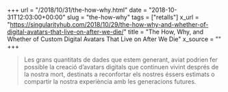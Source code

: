 +++
url = "/2018/10/31/the-how-why.html"
date = "2018-10-31T12:03:00+00:00"
slug = "the-how-why"
tags = ["retalls"]
x_url = "https://singularityhub.com/2018/10/29/the-how-why-and-whether-of-digital-avatars-that-live-on-after-we-die/"
title = "The How, Why, and Whether of Custom Digital Avatars That Live on After We Die"
x_source = ""
+++


> Les grans quantitats de dades que estem generant, aviat podrien fer possible la creació d’avatars digitals que continuen vivint després de la nostra mort, destinats a reconfortar els nostres éssers estimats o compartir la nostra experiència amb les generacions futures.
